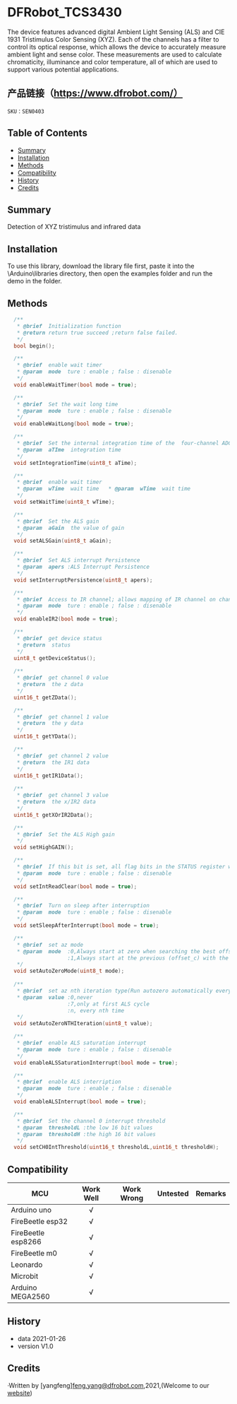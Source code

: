 # DFRobot_TCS3430

The device features advanced digital Ambient Light Sensing (ALS) and CIE 1931 Tristimulus Color Sensing (XYZ). Each of the channels has a filter to control its optical response, which allows the device to accurately measure ambient light and sense color. These measurements are used to calculate chromaticity, illuminance and color temperature, all of which are used to support various potential applications.

## 产品链接（https://www.dfrobot.com/）
    SKU：SEN0403

## Table of Contents

* [Summary](#summary)
* [Installation](#installation)
* [Methods](#methods)
* [Compatibility](#compatibility)
* [History](#history)
* [Credits](#credits)
<snippet>
<content>

## Summary
Detection of XYZ tristimulus and infrared data

## Installation

To use this library, download the library file first, paste it into the \Arduino\libraries directory, then open the examples folder and run the demo in the folder.

## Methods

```C++
  /**
   * @brief  Initialization function
   * @return return true succeed ;return false failed.
   */
  bool begin();

  /**
   * @brief  enable wait timer 
   * @param  mode  ture : enable ; false : disenable
   */
  void enableWaitTimer(bool mode = true);

  /**
   * @brief  Set the wait long time
   * @param  mode  ture : enable ; false : disenable
   */
  void enableWaitLong(bool mode = true);

  /**
   * @brief  Set the internal integration time of the  four-channel ADCs
   * @param  aTIme  integration time
   */
  void setIntegrationTime(uint8_t aTime);

  /**
   * @brief  enable wait timer 
   * @param  wTime  wait time   * @param  wTime  wait time
   */
  void setWaitTime(uint8_t wTime);

  /**
   * @brief  Set the ALS gain 
   * @param  aGain  the value of gain
   */
  void setALSGain(uint8_t aGain);

  /**
   * @brief  Set ALS interrupt Persistence
   * @param  apers :ALS Interrupt Persistence
   */
  void setInterruptPersistence(uint8_t apers);

  /**
   * @brief  Access to IR channel; allows mapping of IR channel on channel 3.
   * @param  mode  ture : enable ; false : disenable
   */
  void enableIR2(bool mode = true);

  /**
   * @brief  get device status
   * @return  status
   */
  uint8_t getDeviceStatus();
  
  /**
   * @brief  get channel 0 value
   * @return  the z data
   */
  uint16_t getZData();

  /**
   * @brief  get channel 1 value
   * @return  the y data
   */
  uint16_t getYData();

  /**
   * @brief  get channel 2 value
   * @return  the IR1 data 
   */
  uint16_t getIR1Data();
  
  /**
   * @brief  get channel 3 value
   * @return  the x/IR2 data
   */
  uint16_t getXOrIR2Data();

  /**
   * @brief  Set the ALS High gain 
   */
  void setHighGAIN();

  /**
   * @brief  If this bit is set, all flag bits in the STATUS register will be reset whenever the STATUS register is read over I2C.
   * @param  mode  ture : enable ; false : disenable
   */
  void setIntReadClear(bool mode = true);

  /**
   * @brief  Turn on sleep after interruption
   * @param  mode  ture : enable ; false : disenable
   */
  void setSleepAfterInterrupt(bool mode = true);

  /**
   * @brief  set az mode
   * @param  mode  :0,Always start at zero when searching the best offset value
                   :1,Always start at the previous (offset_c) with the auto-zero mechanism
   */
  void setAutoZeroMode(uint8_t mode);
  
  /**
   * @brief  set az nth iteration type(Run autozero automatically every nth ALS iteration)
   * @param  value :0,never
                   :7,only at first ALS cycle
                   :n, every nth time
   */
  void setAutoZeroNTHIteration(uint8_t value);

  /**
   * @brief  enable ALS saturation interrupt
   * @param  mode  ture : enable ; false : disenable
   */
  void enableALSSaturationInterrupt(bool mode = true);

  /**
   * @brief  enable ALS interription
   * @param  mode  ture : enable ; false : disenable
   */
  void enableALSInterrupt(bool mode = true);

  /**
   * @brief  Set the channel 0 interrupt threshold
   * @param  thresholdL :the low 16 bit values
   * @param  thresholdH :the high 16 bit values
   */
  void setCH0IntThreshold(uint16_t thresholdL,uint16_t thresholdH);
```


## Compatibility

MCU                | Work Well | Work Wrong | Untested  | Remarks
------------------ | :----------: | :----------: | :---------: | -----
Arduino uno |       √      |             |            | 
FireBeetle esp32 |       √      |             |            | 
FireBeetle esp8266 |       √      |             |            | 
FireBeetle m0 |       √      |             |            | 
Leonardo |       √      |             |            | 
Microbit |       √      |             |            | 
Arduino MEGA2560 | √ | | | 


## History

- data 2021-01-26
- version V1.0


## Credits

·Written by [yangfeng]<feng.yang@dfrobot.com>,2021,(Welcome to our [website](https://www.dfrobot.com/))
